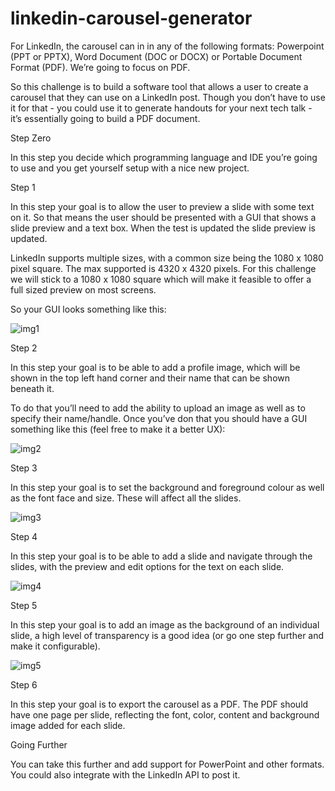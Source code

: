 # linkedin-carousel-generator

For LinkedIn, the carousel can in in any of the following formats: Powerpoint (PPT or PPTX), Word Document (DOC or DOCX) or Portable Document Format (PDF). We’re going to focus on PDF.

So this challenge is to build a software tool that allows a user to create a carousel that they can use on a LinkedIn post. Though you don’t have to use it for that - you could use it to generate handouts for your next tech talk - it’s essentially going to build a PDF document.

Step Zero

In this step you decide which programming language and IDE you’re going to use and you get yourself setup with a nice new project.

Step 1

In this step your goal is to allow the user to preview a slide with some text on it. So that means the user should be presented with a GUI that shows a slide preview and a text box. When the test is updated the slide preview is updated.

LinkedIn supports multiple sizes, with a common size being the 1080 x 1080 pixel square. The max supported is 4320 x 4320 pixels. For this challenge we will stick to a 1080 x 1080 square which will make it feasible to offer a full sized preview on most screens.

So your GUI looks something like this:

![img1](https://substackcdn.com/image/fetch/w_1456,c_limit,f_webp,q_auto:good,fl_progressive:steep/https%3A%2F%2Fsubstack-post-media.s3.amazonaws.com%2Fpublic%2Fimages%2Fccfae61a-f132-47dd-b821-2b07485ab807_372x433.png)

Step 2

In this step your goal is to be able to add a profile image, which will be shown in the top left hand corner and their name that can be shown beneath it.

To do that you’ll need to add the ability to upload an image as well as to specify their name/handle. Once you’ve don that you should have a GUI something like this (feel free to make it a better UX):

![img2](https://substackcdn.com/image/fetch/w_1456,c_limit,f_webp,q_auto:good,fl_progressive:steep/https%3A%2F%2Fsubstack-post-media.s3.amazonaws.com%2Fpublic%2Fimages%2Ffa700d71-75cd-4fc7-823b-6b33b19f01a9_359x536.png)

Step 3

In this step your goal is to set the background and foreground colour as well as the font face and size. These will affect all the slides.

![img3](https://substackcdn.com/image/fetch/w_1456,c_limit,f_webp,q_auto:good,fl_progressive:steep/https%3A%2F%2Fsubstack-post-media.s3.amazonaws.com%2Fpublic%2Fimages%2Fc6deaa49-75c1-42c6-b4e1-a615bbb95fbe_374x666.png)

Step 4

In this step your goal is to be able to add a slide and navigate through the slides, with the preview and edit options for the text on each slide.

![img4](https://substackcdn.com/image/fetch/w_1456,c_limit,f_webp,q_auto:good,fl_progressive:steep/https%3A%2F%2Fsubstack-post-media.s3.amazonaws.com%2Fpublic%2Fimages%2F451d3cb3-ee55-4623-a00a-dd38a5896cb0_496x674.png)

Step 5

In this step your goal is to add an image as the background of an individual slide, a high level of transparency is a good idea (or go one step further and make it configurable).

![img5](https://substackcdn.com/image/fetch/w_1456,c_limit,f_webp,q_auto:good,fl_progressive:steep/https%3A%2F%2Fsubstack-post-media.s3.amazonaws.com%2Fpublic%2Fimages%2F0cce1367-2154-4c4c-bd21-98066c7c90fc_472x732.png)

Step 6

In this step your goal is to export the carousel as a PDF. The PDF should have one page per slide, reflecting the font, color, content and background image added for each slide.

Going Further

You can take this further and add support for PowerPoint and other formats. You could also integrate with the LinkedIn API to post it.
